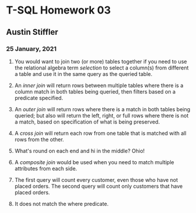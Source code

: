 # T-SQL Homework 03
## Austin Stiffler
### 25 January, 2021


1. You would want to join two (or more) tables together if you need to use the relational algebra term *selection* to select a column(s) from different a table and use it in the same query as the queried table.

1. An *inner join* will return rows between multiple tables where there is a column match in both tables being queried, then filters based on a predicate specified.

1. An *outer join* will return rows where there is a match in both tables being queried; but also will return the left, right, or full rows where there is not a match, based on specification of what is being preserved.

1. A *cross join* will return each row from one table that is matched with all rows from the other.

1. What's round on each end and hi in the middle? Ohio!

1. A *composite join* would be used when you need to match multiple attributes from each side.

1. The first query will count every customer, even those who have not placed orders. The second query will count only customers that have placed orders.

1. It does not match the where predicate.